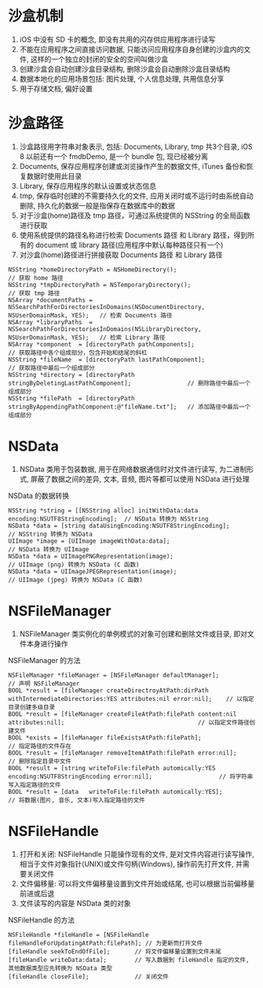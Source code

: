 # 沙盒机制

1. iOS 中没有 SD 卡的概念, 即没有共用的闪存供应用程序进行读写
2. 不能在应用程序之间直接访问数据, 只能访问应用程序自身创建的沙盒内的文件, 这样的一个独立的封闭的安全的空间叫做沙盒
3. 创建沙盒会自动创建沙盒目录结构, 删除沙盒会自动删除沙盒目录结构
4. 数据本地化的应用场景包括: 图片处理, 个人信息处理, 共用信息分享
5. 用于存储文档, 偏好设置

# 沙盒路径

1. 沙盒路径用字符串对象表示, 包括: Documents, Library, tmp 共3个目录, iOS 8 以前还有一个 fmdbDemo, 是一个 bundle 包, 现已经被分离
2. Documents, 保存应用程序创建或浏览操作产生的数据文件, iTunes 备份和恢复数据时使用此目录
3. Library, 保存应用程序的默认设置或状态信息
4. tmp, 保存临时创建的不需要持久化的文件, 应用关闭时或不运行时由系统自动删除, 持久化的数据一般是指保存在数据库中的数据
5. 对于沙盒(home)路径及 tmp 路径，可通过系统提供的 NSString 的全局函数进行获取
6. 使用系统提供的路径名称进行检索 Documents 路径 和 Library 路径，得到所有的 document 或 library 路径(应用程序中默认每种路径只有一个)
7. 对沙盒(home)路径进行拼接获取 Documents 路径 和 Library 路径

```
NSString *homeDirectoryPath = NSHomeDirectory();															// 获取 home 路径
NSString *tmpDirectoryPath = NSTemporaryDirectory();														// 获取 tmp 路径
NSArray *documentPaths = NSSearchPathForDirectoriesInDomains(NSDocumentDirectory, NSUserDomainMask, YES);	// 检索 Documents 路径
NSArray *libraryPaths  = NSSearchPathForDirectoriesInDomains(NSLibraryDirectory,  NSUserDomainMask, YES);	// 检索 Library 路径
NSArray *component  = [directoryPath pathComponents];									// 获取路径中各个组成部分，包含开始和结尾的斜杠
NSString *fileName  = [directoryPath lastPathComponent];								// 获取路径中最后一个组成部分
NSString *directory = [directoryPath stringByDeletingLastPathComponent];				// 删除路径中最后一个组成部分
NSString *filePath  = [directoryPath stringByAppendingPathComponent:@"fileName.txt"];	// 添加路径中最后一个组成部分
```

# NSData

1. NSData 类用于包装数据, 用于在网络数据通信时对文件进行读写, 为二进制形式, 屏蔽了数据之间的差异, 文本, 音频, 图片等都可以使用 NSData 进行处理

NSData 的数据转换

```
NSString *string = [[NSString alloc] initWithData:data encoding:NSUTF8StringEncoding];	// NSData 转换为 NSString
NSData *data = [string dataUsingEncoding:NSUTF8StringEncoding];							// NSString 转换为 NSData
UIImage *image = [UIImage imageWithData:data];											// NSData 转换为 UIImage
NSData *data = UIImagePNGRepresentation(image);											// UIImage (png) 转换为 NSData (C 函数)
NSData *data = UIImageJPEGRepresentation(image);										// UIImage (jpeg) 转换为 NSData (C 函数)
```

# NSFileManager

1. NSFileManager 类实例化的单例模式的对象可创建和删除文件或目录, 即对文件本身进行操作

NSFileManager 的方法

```
NSFileManager *fileManager = [NSFileManager defaultManager];															// 声明 NSFileManager
BOOL *result = [fileManager createDirectroyAtPath:dirPath withIntermediateDirectories:YES attributes:nil error:nil];	// 以指定目录创建多级目录
BOOL *result = [fileManager createFileAtPath:filePath content:nil attributes:nil];										// 以指定文件路径创建文件
BOOL *exists = [fileManager fileExistsAtPath:filePath];																	// 指定路径的文件存在
BOOL *result = [fileManager removeItemAtPath:filePath error:nil];														// 删除指定目录中文件
BOOL *result = [string writeToFile:filePath automically:YES encoding:NSUTF8StringEncoding error:nil];					// 将字符串写入指定路径的文件
BOOL *result = [data   writeToFile:filePath automically:YES];															// 将数据(图片, 音乐, 文本)写入指定路径的文件
```

# NSFileHandle

1. 打开和关闭: NSFileHandle 只能操作现有的文件, 是对文件内容进行读写操作, 相当于文件对象指针(UNIX)或文件句柄(Windows), 操作前先打开文件, 并需要关闭文件
2. 文件偏移量: 可以将文件偏移量设置到文件开始或结尾, 也可以根据当前偏移量前进或后退
3. 文件读写的内容是 NSData 类的对象

NSFileHandle 的方法

```
NSFileHandle *fileHandle = [NSFileHandle fileHandleForUpdatingAtPath:filePath];	// 为更新而打开文件
[fileHandle seekToEndOfFile];		// 将文件偏移量设置到文件末尾
[fileHandle writeData:data];		// 写入数据到 fileHandle 指定的文件, 其他数据类型应先转换为 NSData 类型
[fileHandle closeFile];				// 关闭文件
```
